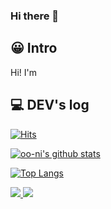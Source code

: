 ### Hi there 👋

<!--
**oo-ni/oo-ni** is a ✨ _special_ ✨ repository because its `README.md` (this file) appears on your GitHub profile.

Here are some ideas to get you started:

- 🔭 I’m currently working on ...
- 🌱 I’m currently learning ...
- 👯 I’m looking to collaborate on ...
- 🤔 I’m looking for help with ...
- 💬 Ask me about ...
- 📫 How to reach me: ...
- 😄 Pronouns: ...
- ⚡ Fun fact: ...
-->

## 😀 Intro
Hi! I'm 


## 💻 DEV's log


[![Hits](https://hits.seeyoufarm.com/api/count/incr/badge.svg?url=https%3A%2F%2Fgithub.com%2Foo-ni&count_bg=%2379C83D&title_bg=%23555555&icon=&icon_color=%23E7E7E7&title=hits&edge_flat=false)](https://hits.seeyoufarm.com)  

[![oo-ni's github stats](https://github-readme-stats.vercel.app/api?username=oo-ni&include_all_commits=true&show_icons=true&theme=github_dark)](https://github.com/oo-ni/github-readme-stats)

[![Top Langs](https://github-readme-stats.vercel.app/api/top-langs/?username=oo-ni&layout=compact)](https://github.com/oo-ni/github-readme-stats)

<div>
  <a href="https://github.com/oo-ni/github-readme-stats">
    <img src="https://github-readme-stats.vercel.app/api?username=oo-ni&include_all_commits=true&show_icons=true&theme=github_dark" />
    <img src="https://github-readme-stats.vercel.app/api/top-langs/?username=oo-ni&layout=compact" />
  </a>
</div>

